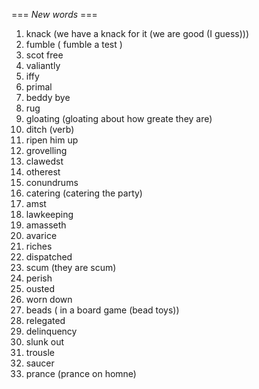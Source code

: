 === *New words* ===

1. knack (we have a knack for it (we are good (I guess)))
2. fumble ( fumble a test )
3. scot free
4. valiantly
5. iffy
6. primal
7. beddy bye
8. rug 
9. gloating (gloating about how greate they are)
10. ditch (verb)
11. ripen him up
12. grovelling
13. clawedst
14. otherest
15. conundrums
16. catering (catering the party)
17. amst
18. lawkeeping
19. amasseth
20. avarice
21. riches
22. dispatched
23. scum (they are scum)
24. perish
25. ousted
26. worn down
27. beads ( in a board game (bead toys))
28. relegated
29. delinquency
30. slunk out
31. trousle
32. saucer
33. prance (prance on homne)
